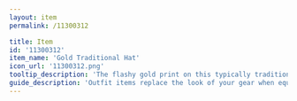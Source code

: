 ```yaml
---
layout: item
permalink: /11300312

title: Item
id: '11300312'
item_name: 'Gold Traditional Hat'
icon_url: '11300312.png'
tooltip_description: 'The flashy gold print on this typically traditional hat makes it anything but.'
guide_description: 'Outfit items replace the look of your gear when equipped.'
---
```

